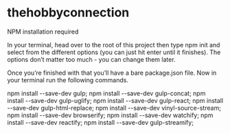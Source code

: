 # thehobbyconnection

NPM installation required

In your terminal, head over to the root of this project then type npm init and select from the different options (you can just hit enter until it finishes). The options don’t matter too much - you can change them later.

Once you’re finished with that you’ll have a bare package.json file. Now in your terminal run the following commands.

npm install --save-dev gulp;
npm install --save-dev gulp-concat;
npm install --save-dev gulp-uglify;
npm install --save-dev gulp-react;
npm install --save-dev gulp-html-replace;
npm install --save-dev vinyl-source-stream;
npm install --save-dev browserify;
npm install --save-dev watchify;
npm install --save-dev reactify;
npm install --save-dev gulp-streamify;
